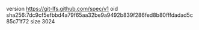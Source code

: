 version https://git-lfs.github.com/spec/v1
oid sha256:7dc9cf5efbbd4a79f65aa32be9a9492b839f286fed8b80fffdadad5c85c71f72
size 3024
